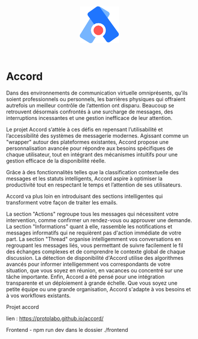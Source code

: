 <br/>
<p align="center">
    <img src="./public/logo.png" height=100>
</p>
<br/>


# Accord

Dans des environnements de communication virtuelle omniprésents, qu’ils soient professionnels ou personnels, les barrières physiques qui offraient autrefois un meilleur contrôle de l’attention ont disparu. Beaucoup se retrouvent désormais confrontés à une surcharge de messages, des interruptions incessantes et une gestion inefficace de leur attention.

Le projet Accord s’attèle à ces défis en repensant l’utilisabilité et l’accessibilité des systèmes de messagerie modernes. Agissant comme un "wrapper" autour des plateformes existantes, Accord propose une personnalisation avancée pour répondre aux besoins spécifiques de chaque utilisateur, tout en intégrant des mécanismes intuitifs pour une gestion efficace de la disponibilité réelle.

Grâce à des fonctionnalités telles que la classification contextuelle des messages et les statuts intelligents, Accord aspire à optimiser la productivité tout en respectant le temps et l’attention de ses utilisateurs.

Accord va plus loin en introduisant des sections intelligentes qui transforment votre façon de traiter les emails.

La section "Actions" regroupe tous les messages qui nécessitent votre intervention, comme confirmer un rendez-vous ou approuver une demande.
La section "Informations" quant à elle, rassemble les notifications et messages informatifs qui ne requièrent pas d'action immédiate de votre part.
La section "Thread" organise intelligemment vos conversations en regroupant les messages liés, vous permettant de suivre facilement le fil des échanges complexes et de comprendre le contexte global de chaque discussion.
La détection de disponibilité d'Accord utilise des algorithmes avancés pour informer intelligemment vos correspondants de votre situation, que vous soyez en réunion, en vacances ou concentré sur une tâche importante. Enfin, Accord a été pensé pour une intégration transparente et un déploiement à grande échelle. Que vous soyez une petite équipe ou une grande organisation, Accord s'adapte à vos besoins et à vos workflows existants.

Projet accord

lien : https://protolabo.github.io/accord/


Frontend - npm run dev dans le dossier ./frontend
